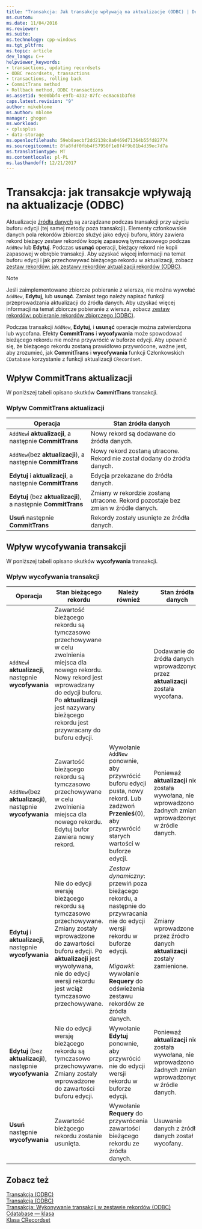 ```yaml
---
title: "Transakcja: Jak transakcje wpływają na aktualizacje (ODBC) | Dokumentacja firmy Microsoft"
ms.custom: 
ms.date: 11/04/2016
ms.reviewer: 
ms.suite: 
ms.technology: cpp-windows
ms.tgt_pltfrm: 
ms.topic: article
dev_langs: C++
helpviewer_keywords:
- transactions, updating recordsets
- ODBC recordsets, transactions
- transactions, rolling back
- CommitTrans method
- Rollback method, ODBC transactions
ms.assetid: 9e00bbf4-e9fb-4332-87fc-ec8ac61b3f68
caps.latest.revision: "9"
author: mikeblome
ms.author: mblome
manager: ghogen
ms.workload:
- cplusplus
- data-storage
ms.openlocfilehash: 59eb8aecbf2dd2138c8a0469d71364b55fd82774
ms.sourcegitcommit: 8fa8fdf0fbb4f57950f1e8f4f9b81b4d39ec7d7a
ms.translationtype: MT
ms.contentlocale: pl-PL
ms.lasthandoff: 12/21/2017
---
```

# <a name="transaction-how-transactions-affect-updates-odbc"></a>Transakcja: jak transakcje wpływają na aktualizacje (ODBC)
Aktualizacje [źródła danych](../../data/odbc/data-source-odbc.md) są zarządzane podczas transakcji przy użyciu buforu edycji (tej samej metody poza transakcji). Elementy członkowskie danych pola rekordów zbiorczo służyć jako edycji buforu, który zawiera rekord bieżący zestaw rekordów kopię zapasową tymczasowego podczas `AddNew` lub **Edytuj**. Podczas **usunąć** operacji, bieżący rekord nie kopii zapasowej w obrębie transakcji. Aby uzyskać więcej informacji na temat buforu edycji i jak przechowywać bieżącego rekordu w aktualizacji, zobacz [zestaw rekordów: jak zestawy rekordów aktualizacji rekordów (ODBC)](../../data/odbc/recordset-how-recordsets-update-records-odbc.md).  
  
> [!NOTE]
>  Jeśli zaimplementowano zbiorcze pobieranie z wiersza, nie można wywołać `AddNew`, **Edytuj**, lub **usunąć**. Zamiast tego należy napisać funkcji przeprowadzania aktualizacji do źródła danych. Aby uzyskać więcej informacji na temat zbiorcze pobieranie z wiersza, zobacz [zestaw rekordów: pobieranie rekordów zbiorczego (ODBC)](../../data/odbc/recordset-fetching-records-in-bulk-odbc.md).  
  
 Podczas transakcji `AddNew`, **Edytuj**, i **usunąć** operacje można zatwierdzona lub wycofana. Efekty **CommitTrans** i **wycofywania** może spowodować bieżącego rekordu nie można przywrócić w buforze edycji. Aby upewnić się, że bieżącego rekordu zostaną prawidłowo przywrócone, ważne jest, aby zrozumieć, jak **CommitTrans** i **wycofywania** funkcji Członkowskich `CDatabase` korzystanie z funkcji aktualizacji `CRecordset`.  
  
##  <a name="_core_how_committrans_affects_updates"></a>Wpływ CommitTrans aktualizacji  
 W poniższej tabeli opisano skutków **CommitTrans** transakcji.  
  
### <a name="how-committrans-affects-updates"></a>Wpływ CommitTrans aktualizacji  
  
|Operacja|Stan źródła danych|  
|---------------|---------------------------|  
|`AddNew`i **aktualizacji**, a następnie **CommitTrans**|Nowy rekord są dodawane do źródła danych.|  
|`AddNew`(bez **aktualizacji**), a następnie **CommitTrans**|Nowy rekord zostaną utracone. Rekord nie został dodany do źródła danych.|  
|**Edytuj** i **aktualizacji**, a następnie **CommitTrans**|Edycja przekazane do źródła danych.|  
|**Edytuj** (bez **aktualizacji**), a następnie **CommitTrans**|Zmiany w rekordzie zostaną utracone. Rekord pozostaje bez zmian w źródle danych.|  
|**Usuń** następnie **CommitTrans**|Rekordy zostały usunięte ze źródła danych.|  
  
##  <a name="_core_how_rollback_affects_updates"></a>Wpływ wycofywania transakcji  
 W poniższej tabeli opisano skutków **wycofywania** transakcji.  
  
### <a name="how-rollback-affects-transactions"></a>Wpływ wycofywania transakcji  
  
|Operacja|Stan bieżącego rekordu|Należy również|Stan źródła danych|  
|---------------|------------------------------|-------------------|---------------------------|  
|`AddNew`i **aktualizacji**, następnie **wycofywania**|Zawartość bieżącego rekordu są tymczasowo przechowywane w celu zwolnienia miejsca dla nowego rekordu. Nowy rekord jest wprowadzany do edycji buforu. Po **aktualizacji** jest nazywany bieżącego rekordu jest przywracany do buforu edycji.||Dodawanie do źródła danych wprowadzonych przez **aktualizacji** została wycofana.|  
|`AddNew`(bez **aktualizacji**), następnie **wycofywania**|Zawartość bieżącego rekordu są tymczasowo przechowywane w celu zwolnienia miejsca dla nowego rekordu. Edytuj bufor zawiera nowy rekord.|Wywołanie `AddNew` ponownie, aby przywrócić buforu edycji pusta, nowy rekord. Lub zadzwoń **Przenieś**(0), aby przywrócić starych wartości w buforze edycji.|Ponieważ **aktualizacji** nie została wywołana, nie wprowadzono żadnych zmian wprowadzonych w źródle danych.|  
|**Edytuj** i **aktualizacji**, następnie **wycofywania**|Nie do edycji wersję bieżącego rekordu są tymczasowo przechowywane. Zmiany zostały wprowadzone do zawartości buforu edycji. Po **aktualizacji** jest wywoływana, nie do edycji wersji rekordu jest wciąż tymczasowo przechowywane.|*Zestaw dynamiczny*: przewiń poza bieżącego rekordu, a następnie do przywracania nie do edycji wersji rekordu w buforze edycji.<br /><br /> *Migawki*: wywołanie **Requery** do odświeżenia zestawu rekordów ze źródła danych.|Zmiany wprowadzone przez źródło danych **aktualizacji** zostały zamienione.|  
|**Edytuj** (bez **aktualizacji**), następnie **wycofywania**|Nie do edycji wersję bieżącego rekordu są tymczasowo przechowywane. Zmiany zostały wprowadzone do zawartości buforu edycji.|Wywołanie **Edytuj** ponownie, aby przywrócić nie do edycji wersji rekordu w buforze edycji.|Ponieważ **aktualizacji** nie została wywołana, nie wprowadzono żadnych zmian wprowadzonych w źródle danych.|  
|**Usuń** następnie **wycofywania**|Zawartość bieżącego rekordu zostanie usunięta.|Wywołanie **Requery** do przywrócenia zawartości bieżącego rekordu ze źródła danych.|Usuwanie danych z źródła danych został wycofany.|  
  
## <a name="see-also"></a>Zobacz też  
 [Transakcja (ODBC)](../../data/odbc/transaction-odbc.md)   
 [Transakcja (ODBC)](../../data/odbc/transaction-odbc.md)   
 [Transakcja: Wykonywanie transakcji w zestawie rekordów (ODBC)](../../data/odbc/transaction-performing-a-transaction-in-a-recordset-odbc.md)   
 [Cdatabase — klasa](../../mfc/reference/cdatabase-class.md)   
 [Klasa CRecordset](../../mfc/reference/crecordset-class.md)